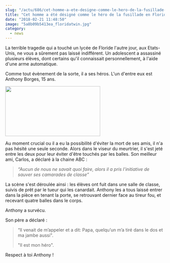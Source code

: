 ```yaml
--- 
slug: "/actu/686/cet-homme-a-ete-designe-comme-le-hero-de-la-fusillade-en-floride"
title: "Cet homme a été désigné comme le héro de la fusillade en Floride"
date: "2018-02-21 11:48:50"
image: "5a8b09b5413ea_floridatwin.jpg"
category:
  - news
---
```

<p>La terrible tragedie qui a touché un lycée de Floride l'autre jour, aux Etats-Unis, ne vous a sûrement pas laissé indifférent. Un adolescent a assassiné plusieurs élèves, dont certains qu'il connaissait personnellement, à l'aide d'une arme automatique.</p>

<p>Comme tout évènement de la sorte, il a ses héros. L'un d'entre eux est Anthony Borges, 15 ans.</p>

<p><img alt="" src="https://www.lebalooshow.com/wp-content/uploads/2018/02/borges-700x368.jpeg" style="height:158px; width:300px" /></p>

<p>Au moment crucial ou il a eu la possibilité d'éviter la mort de ses amis, il n'a pas hésité une seule seconde. Alors dans le viseur du meurtrier, il s'est jeté entre les deux pour leur éviter d'être touchés par les balles. Son meilleur ami, Carlos, a déclaré à la chaine ABC :</p>

<blockquote>
<p><em>“Aucun de nous ne savait quoi faire, alors il a pris l’initiative de sauver ses camarades de classe”</em></p>
</blockquote>

<p>La scène s'est déroulée ainsi : les élèves ont fuit dans une salle de classe, suivis de prêt par le tueur qui les canardait. Anthony les a tous laissé entrer dans la pièce en tenant la porte, se retrouvant dernier face au tireur fou, et recevant quatre balles dans le corps. </p>

<p>Anthony a survécu.</p>

<p>Son père a déclaré :</p>

<blockquote>
<p>“Il venait de m’appeler et a dit: Papa, quelqu’un m’a tiré dans le dos et ma jambe aussi".</p>

<p>"Il est mon héro".</p>
</blockquote>

<p>Respect à toi Anthony !</p>